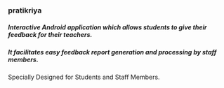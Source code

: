 ### pratikriya

##### Interactive Android application which allows students to give their feedback for their teachers. 
##### It facilitates easy feedback report generation and processing by staff members.

Specially Designed for Students and Staff Members.
